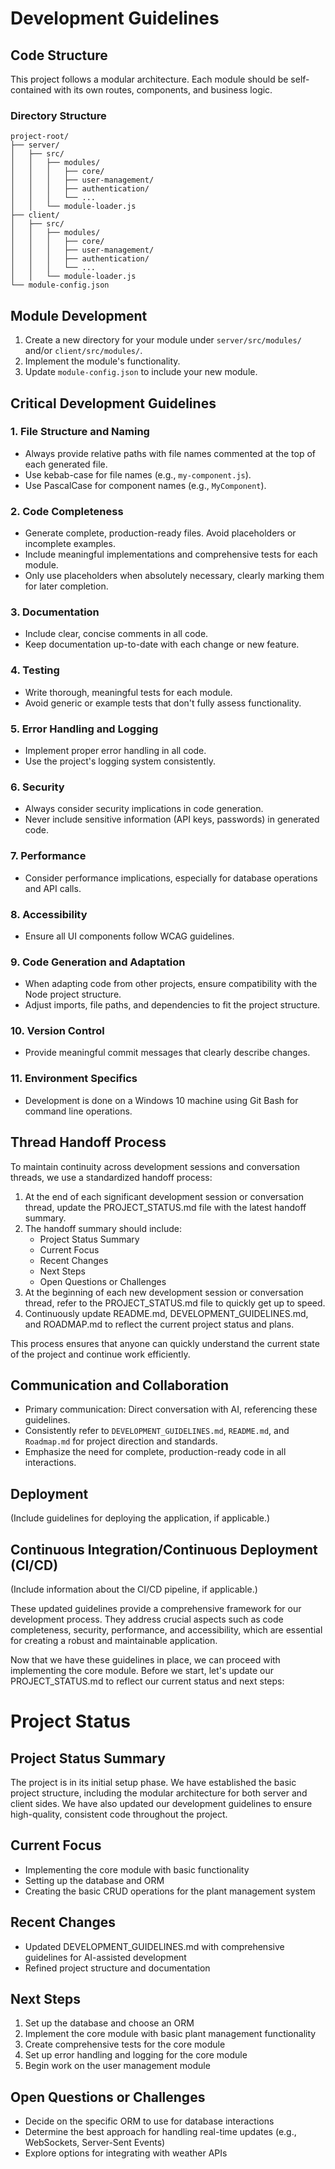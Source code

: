 # Development Guidelines

## Code Structure
This project follows a modular architecture. Each module should be self-contained with its own routes, components, and business logic.

### Directory Structure
```
project-root/
├── server/
│   ├── src/
│   │   ├── modules/
│   │   │   ├── core/
│   │   │   ├── user-management/
│   │   │   ├── authentication/
│   │   │   └── ...
│   │   └── module-loader.js
├── client/
│   ├── src/
│   │   ├── modules/
│   │   │   ├── core/
│   │   │   ├── user-management/
│   │   │   ├── authentication/
│   │   │   └── ...
│   │   └── module-loader.js
└── module-config.json
```

## Module Development
1. Create a new directory for your module under `server/src/modules/` and/or `client/src/modules/`.
2. Implement the module's functionality.
3. Update `module-config.json` to include your new module.

## Critical Development Guidelines

### 1. File Structure and Naming
- Always provide relative paths with file names commented at the top of each generated file.
- Use kebab-case for file names (e.g., `my-component.js`).
- Use PascalCase for component names (e.g., `MyComponent`).

### 2. Code Completeness
- Generate complete, production-ready files. Avoid placeholders or incomplete examples.
- Include meaningful implementations and comprehensive tests for each module.
- Only use placeholders when absolutely necessary, clearly marking them for later completion.

### 3. Documentation
- Include clear, concise comments in all code.
- Keep documentation up-to-date with each change or new feature.

### 4. Testing
- Write thorough, meaningful tests for each module.
- Avoid generic or example tests that don't fully assess functionality.

### 5. Error Handling and Logging
- Implement proper error handling in all code.
- Use the project's logging system consistently.

### 6. Security
- Always consider security implications in code generation.
- Never include sensitive information (API keys, passwords) in generated code.

### 7. Performance
- Consider performance implications, especially for database operations and API calls.

### 8. Accessibility
- Ensure all UI components follow WCAG guidelines.

### 9. Code Generation and Adaptation
- When adapting code from other projects, ensure compatibility with the Node project structure.
- Adjust imports, file paths, and dependencies to fit the project structure.

### 10. Version Control
- Provide meaningful commit messages that clearly describe changes.

### 11. Environment Specifics
- Development is done on a Windows 10 machine using Git Bash for command line operations.

## Thread Handoff Process
To maintain continuity across development sessions and conversation threads, we use a standardized handoff process:

1. At the end of each significant development session or conversation thread, update the PROJECT_STATUS.md file with the latest handoff summary.
2. The handoff summary should include:
   - Project Status Summary
   - Current Focus
   - Recent Changes
   - Next Steps
   - Open Questions or Challenges
3. At the beginning of each new development session or conversation thread, refer to the PROJECT_STATUS.md file to quickly get up to speed.
4. Continuously update README.md, DEVELOPMENT_GUIDELINES.md, and ROADMAP.md to reflect the current project status and plans.

This process ensures that anyone can quickly understand the current state of the project and continue work efficiently.

## Communication and Collaboration
- Primary communication: Direct conversation with AI, referencing these guidelines.
- Consistently refer to `DEVELOPMENT_GUIDELINES.md`, `README.md`, and `Roadmap.md` for project direction and standards.
- Emphasize the need for complete, production-ready code in all interactions.

## Deployment
(Include guidelines for deploying the application, if applicable.)

## Continuous Integration/Continuous Deployment (CI/CD)
(Include information about the CI/CD pipeline, if applicable.)



These updated guidelines provide a comprehensive framework for our development process. They address crucial aspects such as code completeness, security, performance, and accessibility, which are essential for creating a robust and maintainable application.

Now that we have these guidelines in place, we can proceed with implementing the core module. Before we start, let's update our PROJECT_STATUS.md to reflect our current status and next steps:


# Project Status

## Project Status Summary
The project is in its initial setup phase. We have established the basic project structure, including the modular architecture for both server and client sides. We have also updated our development guidelines to ensure high-quality, consistent code throughout the project.

## Current Focus
- Implementing the core module with basic functionality
- Setting up the database and ORM
- Creating the basic CRUD operations for the plant management system

## Recent Changes
- Updated DEVELOPMENT_GUIDELINES.md with comprehensive guidelines for AI-assisted development
- Refined project structure and documentation

## Next Steps
1. Set up the database and choose an ORM
2. Implement the core module with basic plant management functionality
3. Create comprehensive tests for the core module
4. Set up error handling and logging for the core module
5. Begin work on the user management module

## Open Questions or Challenges
- Decide on the specific ORM to use for database interactions
- Determine the best approach for handling real-time updates (e.g., WebSockets, Server-Sent Events)
- Explore options for integrating with weather APIs